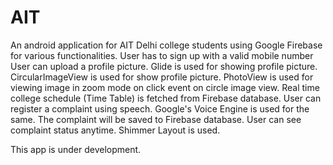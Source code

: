# AIT
An android application for AIT Delhi college students using Google Firebase for various functionalities.
User has to sign up with a valid mobile number User can upload a profile picture. 
Glide is used for showing profile picture. CircularImageView is used for show profile picture. 
PhotoView is used for viewing image in zoom mode on click event on circle image view. 
Real time college schedule (Time Table) is fetched from Firebase database. 
User can register a complaint using speech. Google's Voice Engine is used for the same.
The complaint will be saved to Firebase database.
User can see complaint status anytime. 
Shimmer Layout is used.

This app is under development.
